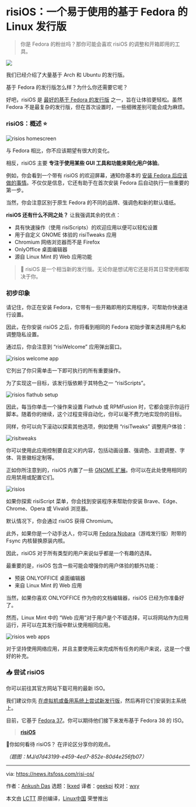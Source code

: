 [#]: subject: "risiOS: An Easy-to-Use Fedora-based Linux Distribution"
[#]: via: "https://news.itsfoss.com/risi-os/"
[#]: author: "Ankush Das https://news.itsfoss.com/author/ankush/"
[#]: collector: "lkxed"
[#]: translator: "geekpi"
[#]: reviewer: "wxy"
[#]: publisher: "wxy"
[#]: url: "https://linux.cn/article-15826-1.html"

risiOS：一个易于使用的基于 Fedora 的 Linux 发行版
======

> 你是 Fedora 的粉丝吗？那你可能会喜欢 risiOS 的调整和开箱即用的工具。

![][0]

我们已经介绍了大量基于 Arch 和 Ubuntu 的发行版。

基于 Fedora 的发行版怎么样？为什么你还需要它呢？

好吧，risiOS 是 [最好的基于 Fedora 的发行版][2] 之一，旨在让体验更轻松。虽然 Fedora 不是最复杂的发行版，但在首次设置时，一些细微差别可能会成为麻烦。

### risiOS：概述 ⭐

![risios homescreen][3]

与 Fedora 相比，你不应该期望有很大的变化。

相反，risiOS 主要 **专注于使用某些 GUI 工具和功能来简化用户体验**。

例如，你会看到一个带有 risiOS 的欢迎屏幕，通知你基本的 [安装 Fedora 后应该做的事情][4]。不仅仅是信息，它还有助于在首次安装 Fedora 后自动执行一些重要的第一步。

当然，你会注意区别于原生 Fedora 的不同的品牌、强调色和新的默认墙纸。

**risiOS 还有什么不同之处？** 让我强调其余的优点：

- 具有快速操作（使用 risiScripts）的欢迎应用以便可以轻松设置
- 用于自定义 GNOME 体验的 risiTweaks 应用
- Chromium 网络浏览器而不是 Firefox
- OnlyOffice 桌面编辑器
- 源自 Linux Mint 的 Web 应用功能

> 🚧 risiOS 是一个相当新的发行版。无论你是想试用它还是将其日常使用都取决于你。

### 初步印象

请记住，你正在安装 Fedora，它带有一些开箱即用的实用程序，可帮助你快速进行设置。

因此，在你安装 risiOS 之后，你将看到相同的 Fedora 初始步骤来选择用户名和调整隐私设置。

通过后，你会注意到 “risiWelcome” 应用弹出窗口。

![risios welcome app][5]

它列出了你只需单击一下即可执行的所有重要操作。

为了实现这一目标，该发行版依赖于其特色之一 “risiScripts”。

![risios flathub setup][6]

因此，每当你单击一个操作来设置 Flathub 或 RPMFusion 时，它都会提示你运行脚本。随着你的继续，这个过程变得自动化，你可以毫不费力地实现你的目标。

同样，你可以向下滚动以探索其他选项，例如使用 “risiTweaks” 调整用户体验：

![risitweaks][7]

你可以使用此应用控制要自定义的内容，包括动画设置、强调色、主题调整、字体、背景徽标定制等。

正如你所注意到的，risiOS 内置了一些 [GNOME 扩展][8]。你可以在此处使用相同的应用禁用或配置它们。

![risios][9]

如果你探索 risiScript 菜单，你会找到安装程序来帮助你安装 Brave、Edge、Chrome、Opera 或 Vivaldi 浏览器。

默认情况下，你会通过 risiOS 获得 Chromium。

此外，如果你是一个动手达人，你可以用 [Fedora Nobara][10]（游戏发行版）附带的 Fsync 内核替换原装内核。

因此，risiOS 对于所有类型的用户来说似乎都是一个有趣的选择。

最重要的是，risiOS 包含一些可能会增强你的用户体验的额外功能：

- 预装 ONLYOFFICE 桌面编辑器
- 来自 Linux Mint 的 Web 应用

当然，如果你喜欢 ONLYOFFICE 作为你的文档编辑器，risiOS 已经为你准备好了。

然而，Linux Mint 中的 “Web 应用”对于用户是个不错选择，可以将网站作为应用运行，并可以在其发行版中默认使用相同应用。

![risios web apps][11]

对于坚持使用网络应用，并且主要使用云来完成所有任务的用户来说，这是一个很好的补充。

### 📥 尝试 risiOS

你可以前往其官方网站下载可用的最新 ISO。

我们建议你先 [在虚拟机或备用系统上尝试新发行版][12]，然后再将它们安装到主系统上。

目前，它基于 [Fedora 37][13]。你可以期待他们接下来发布基于 Fedora 38 的 ISO。

> **[risiOS][14]**

💬你如何看待 risiOS？ 在评论区分享你的观点。

*（题图：MJ/d7d43199-e459-4ed7-852e-80d4e256fb07）*

--------------------------------------------------------------------------------

via: https://news.itsfoss.com/risi-os/

作者：[Ankush Das][a]
选题：[lkxed][b]
译者：[geekpi](https://github.com/geekpi)
校对：[wxy](https://github.com/wxy)

本文由 [LCTT](https://github.com/LCTT/TranslateProject) 原创编译，[Linux中国](https://linux.cn/) 荣誉推出

[a]: https://news.itsfoss.com/author/ankush/
[b]: https://github.com/lkxed/
[1]: https://news.itsfoss.com/content/images/size/w1304/2023/05/risiOS-first-look.jpg
[2]: https://itsfoss.com/best-fedora-linux-distributions/?ref=news.itsfoss.com
[3]: https://news.itsfoss.com/content/images/2023/05/risios-homescreen.jpg
[4]: https://itsfoss.com/things-to-do-after-installing-fedora/?ref=news.itsfoss.com
[5]: https://news.itsfoss.com/content/images/2023/05/risiwelcome.jpg
[6]: https://news.itsfoss.com/content/images/2023/05/risios-flathub.jpg
[7]: https://news.itsfoss.com/content/images/2023/05/risios-appearance.jpg
[8]: https://itsfoss.com/best-gnome-extensions/?ref=news.itsfoss.com
[9]: https://news.itsfoss.com/content/images/2023/05/risios-extensions.jpg
[10]: https://nobaraproject.org/?ref=news.itsfoss.com
[11]: https://news.itsfoss.com/content/images/2023/05/risios-webapps.jpg
[12]: https://itsfoss.com/why-linux-virtual-machine/?ref=news.itsfoss.com
[13]: https://news.itsfoss.com/fedora-37-features/
[14]: https://risi.io/?ref=news.itsfoss.com
[0]: https://img.linux.net.cn/data/attachment/album/202305/18/223854kz2zfrtptm1k8itr.jpg